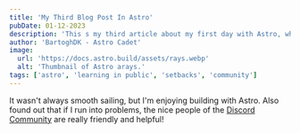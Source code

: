 ```yaml
---
title: 'My Third Blog Post In Astro'
pubDate: 01-12-2023
description: 'This s my third article about my first day with Astro, where I learned how to build a site with a blog and about page, and a little about the nice people in the Astro Community.'
author: 'BartoghDK - Astro Cadet'
image:
  url: 'https://docs.astro.build/assets/rays.webp'
  alt: 'Thumbnail of Astro arays.'
tags: ['astro', 'learning in public', 'setbacks', 'community']
---
```


It wasn't always smooth sailing, but I'm enjoying building with Astro. Also found out that if I run into problems, the nice people of the [Discord Community](https://astro.build/chat) are really friendly and helpful!
